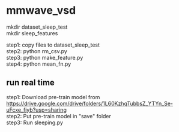# mmwave_vsd
mkdir dataset_sleep_test  
mkdir sleep_features

step1: copy files to dataset_sleep_test    
step2: python rm_csv.py  
step3: python make_feature.py  
step4: python mean_fn.py  
 
## run real time
step1: Download pre-train model from https://drive.google.com/drive/folders/1L60KzhqTubbsZ_YTYn_Se-uFcxe_fjyb?usp=sharing  
step2: Put pre-train model in "save" folder  
step3: Run sleeping.py  
